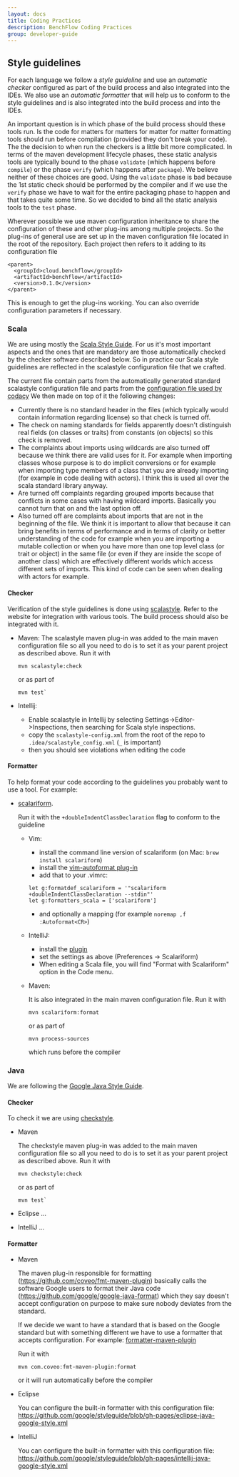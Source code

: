 ```yaml
---
layout: docs
title: Coding Practices
description: BenchFlow Coding Practices
group: developer-guide
---
```


## Style guidelines

For each language we follow a *style guideline* and use an *automatic checker* configured as part of the build process and also integrated into the IDEs. We also use an *automatic formatter* that will help us to conform to the style guidelines and is also integrated into the build process and into the IDEs.

An important question is in which phase of the build process should these tools run. Is the code for matters for matters for matter for matter formatting tools should run before compilation (provided they don't break your code). The the decision to when run the checkers is a little bit more complicated. In terms of the maven development lifecycle phases, these static
analysis tools are typically bound to the phase `validate` (which
happens before `compile`) or the phase `verify` (which happens after
`package`). We believe neither of these choices are good. Using the `validate`
phase is bad because the 1st static check should be performed by
the compiler and if we use the `verify` phase we have to wait for the
entire packaging phase to happen and that takes quite some time. So we
decided to bind all the static analysis tools to the `test` phase.

Wherever possible we use maven configuration inheritance to share the configuration of
these and other plug-ins among multiple projects. So the plug-ins of general use are set up in the maven configuration file located in the root of the repository. Each project then refers to it adding to its configuration file

```
<parent>
  <groupId>cloud.benchflow</groupId>
  <artifactId>benchflow</artifactId>
  <version>0.1.0</version>
</parent>
```

This is enough to get the plug-ins working. You can also override configuration parameters if necessary.

### Scala
We are using mostly the [Scala Style Guide](http://docs.scala-lang.org/style/). For us it's most important aspects and the ones that are mandatory are those automatically checked by the checker software described below. So in practice our Scala style guidelines are reflected in the scalastyle configuration file that we crafted.

The current file contain parts from the automatically generated standard scalastyle
configuration file and parts from the [configuration file used by codacy](https://github.com/codacy/codacy-scalastyle/blob/master/src/main/resources/docs/scalastyle_config.xml)
We then made on top of it the following changes:

- Currently there is no standard header in the files (which typically
  would contain information regarding license) so that check is turned off.
- The check on naming standards for fields apparently doesn't
  distinguish real fields (on classes or traits) from constants (on
  objects) so this check is removed.
- The complaints about imports using wildcards are also turned off because we
  think there are valid uses for it. For example when importing classes
  whose purpose is to do implicit conversions or for example when
  importing type members of a class that you are already importing (for
  example in code dealing with actors). I think this is used all over
  the scala standard library anyway.
- Are turned off complaints regarding grouped imports because that
  conflicts in some cases with having wildcard imports. Basically you
  cannot turn that on and the last option off.
- Also turned off are complaints about imports that are not in the beginning of
  the file. We think it is important to allow that because it can bring
  benefits in terms of performance and in terms of clarity or better
  understanding of the code for example when you are importing a mutable
  collection or when you have more than one top level class (or trait or
  object) in the same file (or even if they are inside the scope of
  another class) which are effectively different worlds which access
  different sets of imports. This kind of code can be seen when dealing
  with actors for example.

#### Checker

Verification of the style guidelines is done using [scalastyle](http://www.scalastyle.org/). Refer to the website for integration with various tools. The build process should also be integrated with it.

- Maven:
  The scalastyle maven plug-in was added to the main maven configuration file so all you need to do is to set it as your parent project as described above.
  Run it with

  ```
  mvn scalastyle:check
  ```

  or as part of

  ```
  mvn test`
  ```

- Intellij:
  - Enable scalastyle in Intellij by selecting Settings->Editor->Inspections, then searching for Scala style inspections.
  - copy the `scalastyle-config.xml` from the root of the repo to `.idea/scalastyle_config.xml` (`_` is important)
  - then you should see violations when editing the code

#### Formatter

To help format your code according to the guidelines you probably want to use a tool. For example:

- [scalariform](https://github.com/scala-ide/scalariform).
  
  Run it with the `+doubleIndentClassDeclaration` flag to conform to the guideline
  
  - Vim:
      - install the command line version of scalariform (on Mac: `brew install scalariform`)
      - install the [vim-autoformat plug-in](https://github.com/Chiel92/vim-autoformat)
      - add that to your .vimrc:

      ```
      let g:formatdef_scalariform = '"scalariform +doubleIndentClassDeclaration --stdin"'
      let g:formatters_scala = ['scalariform']
      ```

      - and optionally a mapping (for example `noremap ,f :Autoformat<CR>`)
  - IntelliJ:
      - install the [plugin](https://plugins.jetbrains.com/plugin/7480-scalariform)
      - set the settings as above (Preferences -> Scalariform)
      - When editing a Scala file, you will find "Format with Scalariform" option in the Code menu.
  - Maven:
  
      It is also integrated in the main maven configuration file. Run it with

      ```
      mvn scalariform:format
      ```
    
      or as part of
    
      ```
      mvn process-sources
      ```
    
      which runs before the compiler

### Java
We are following the [Google Java Style Guide](https://google.github.io/styleguide/javaguide.html).

#### Checker

To check it we are using [checkstyle](http://checkstyle.sourceforge.net/).

- Maven
 
  The checkstyle maven plug-in was added to the main maven configuration file so all you need to do is to set it as your parent project as described above.
  Run it with

  ```
  mvn checkstyle:check
  ```

  or as part of

  ```
  mvn test`
  ```

- Eclipse ...
- IntelliJ ...

#### Formatter

- Maven
  
  The maven plug-in responsible for formatting (<https://github.com/coveo/fmt-maven-plugin>) basically calls the software Google users to format their Java code (<https://github.com/google/google-java-format>)
which they say doesn't accept configuration on purpose to make sure nobody deviates from the standard.

  If we decide we want to have a standard that is based on the Google standard but with something different we have to use a formatter that accepts configuration. For example:
[formatter-maven-plugin](http://code.revelc.net/formatter-maven-plugin/formatter-maven-plugin/index.html)

  Run it with

  ```
  mvn com.coveo:fmt-maven-plugin:format
  ```

  or it will run automatically before the compiler

- Eclipse
  
  You can configure the built-in formatter with this configuration file:
  <https://github.com/google/styleguide/blob/gh-pages/eclipse-java-google-style.xml>

- IntelliJ
 
  You can configure the built-in formatter with this configuration file:
  <https://github.com/google/styleguide/blob/gh-pages/intellij-java-google-style.xml>
